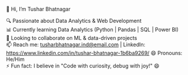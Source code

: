 👋 Hi, I’m Tushar Bhatnagar

🔍 Passionate about Data Analytics & Web Development  
📊 Currently learning Data Analytics (Python | Pandas | SQL | Power BI)  
🤝 Looking to collaborate on ML & data-driven projects  
📫 Reach me: tusharbhatnagar.ind@email.com | LinkedIn: https://www.linkedin.com/in/tushar-bhatnagar-1b6ba9269/
😄 Pronouns: He/Him  
⚡ Fun fact: I believe in "Code with curiosity, debug with joy!" 😄


<!---
bhatnagar23/bhatnagar23 is a ✨ special ✨ repository because its `README.md` (this file) appears on your GitHub profile.
You can click the Preview link to take a look at your changes.
--->
